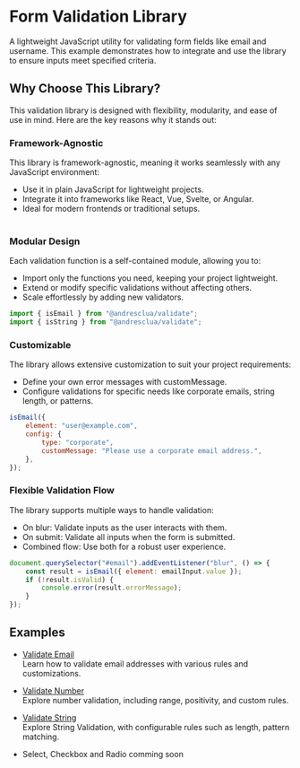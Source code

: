 # Form Validation Library
A lightweight JavaScript utility for validating form fields like email and username. This example demonstrates how to integrate and use the library to ensure inputs meet specified criteria.

## Why Choose This Library?
This validation library is designed with flexibility, modularity, and ease of use in mind. Here are the key reasons why it stands out:

### Framework-Agnostic
This library is framework-agnostic, meaning it works seamlessly with any JavaScript environment:

- Use it in plain JavaScript for lightweight projects.
- Integrate it into frameworks like React, Vue, Svelte, or Angular.
- Ideal for modern frontends or traditional setups.
<br><br>

### Modular Design
Each validation function is a self-contained module, allowing you to:

- Import only the functions you need, keeping your project lightweight.
- Extend or modify specific validations without affecting others.
- Scale effortlessly by adding new validators.

```js
import { isEmail } from "@andresclua/validate";
import { isString } from "@andresclua/validate";
```

### Customizable

The library allows extensive customization to suit your project requirements:

- Define your own error messages with customMessage.
- Configure validations for specific needs like corporate emails, string length, or patterns.

```js
isEmail({
    element: "user@example.com",
    config: {
        type: "corporate",
        customMessage: "Please use a corporate email address.",
    },
});
```

### Flexible Validation Flow

The library supports multiple ways to handle validation:

- On blur: Validate inputs as the user interacts with them.
- On submit: Validate all inputs when the form is submitted.
- Combined flow: Use both for a robust user experience.

```js
document.querySelector("#email").addEventListener("blur", () => {
    const result = isEmail({ element: emailInput.value });
    if (!result.isValid) {
        console.error(result.errorMessage);
    }
});
```

## Examples

- [Validate Email](./docs/email.md)  
  Learn how to validate email addresses with various rules and customizations.

- [Validate Number](./docs/number.md)  
  Explore number validation, including range, positivity, and custom rules.

- [Validate String](./docs/string.md)  
  Explore String Validation, with configurable rules such as length, pattern matching.

- Select, Checkbox and Radio comming soon
